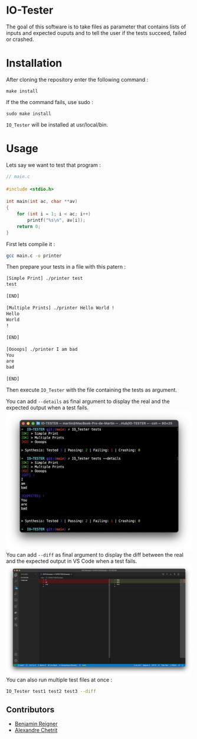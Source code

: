 # IO-Tester
The goal of this software is to take files as parameter that contains lists of inputs and expected ouputs and to tell the user if the tests succeed, failed or crashed.

# Installation
After cloning the repository enter the following command :
```
make install
```
If the the command fails, use sudo :
```
sudo make install
```
`IO_Tester` will be installed at usr/local/bin.

# Usage

Lets say we want to test that program :
```c
// main.c

#include <stdio.h>

int main(int ac, char **av)
{
    for (int i = 1; i < ac; i++)
        printf("%s\n", av[i]);
    return 0;
}
```
First lets compile it :
```sh
gcc main.c -o printer
```
Then prepare your tests in a file with this patern :
```
[Simple Print] ./printer test
test

[END]

[Multiple Prints] ./printer Hello World !
Hello
World
!

[END]

[Oooops] ./printer I am bad
You
are
bad

[END]
```
Then execute `IO_Tester` with the file containing the tests as argument.

You can add `--details` as final argument to display the real and the expected output when a test fails.
![Details](exemples/exemple.png)
You can add `--diff` as final argument to display the diff between the real and the expected output in VS Code when a test fails.
![Details](exemples/diffexemple.png)
You can also run multiple test files at once :
```sh
IO_Tester test1 test2 test3 --diff
```
## Contributors

 - [Benjamin Reigner](https://github.com/Breigner01)
 - [Alexandre Chetrit](https://github.com/chetrit)